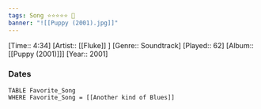 ```yaml
---
tags: Song ⭐⭐⭐⭐⭐ 💛
banner: "![[Puppy (2001).jpg]]"
---
```

[Time:: 4:34]
[Artist:: [[Fluke]] ]
[Genre:: Soundtrack]
[Played:: 62]
[Album:: [[Puppy (2001)]]]
[Year:: 2001]
### Dates
````dataview
TABLE Favorite_Song
WHERE Favorite_Song = [[Another kind of Blues]]
````